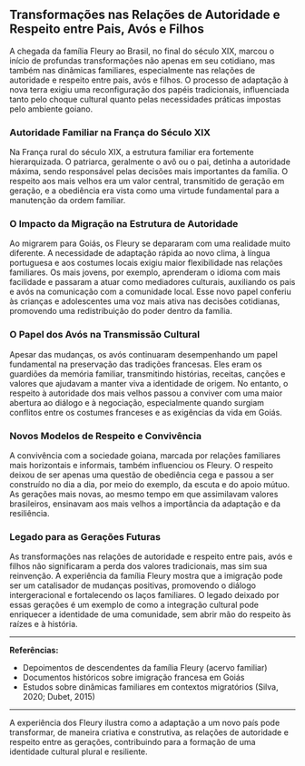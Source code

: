## Transformações nas Relações de Autoridade e Respeito entre Pais, Avós e Filhos

A chegada da família Fleury ao Brasil, no final do século XIX, marcou o início de profundas transformações não apenas em seu cotidiano, mas também nas dinâmicas familiares, especialmente nas relações de autoridade e respeito entre pais, avós e filhos. O processo de adaptação à nova terra exigiu uma reconfiguração dos papéis tradicionais, influenciada tanto pelo choque cultural quanto pelas necessidades práticas impostas pelo ambiente goiano.

### Autoridade Familiar na França do Século XIX

Na França rural do século XIX, a estrutura familiar era fortemente hierarquizada. O patriarca, geralmente o avô ou o pai, detinha a autoridade máxima, sendo responsável pelas decisões mais importantes da família. O respeito aos mais velhos era um valor central, transmitido de geração em geração, e a obediência era vista como uma virtude fundamental para a manutenção da ordem familiar.

### O Impacto da Migração na Estrutura de Autoridade

Ao migrarem para Goiás, os Fleury se depararam com uma realidade muito diferente. A necessidade de adaptação rápida ao novo clima, à língua portuguesa e aos costumes locais exigiu maior flexibilidade nas relações familiares. Os mais jovens, por exemplo, aprenderam o idioma com mais facilidade e passaram a atuar como mediadores culturais, auxiliando os pais e avós na comunicação com a comunidade local. Esse novo papel conferiu às crianças e adolescentes uma voz mais ativa nas decisões cotidianas, promovendo uma redistribuição do poder dentro da família.

### O Papel dos Avós na Transmissão Cultural

Apesar das mudanças, os avós continuaram desempenhando um papel fundamental na preservação das tradições francesas. Eles eram os guardiões da memória familiar, transmitindo histórias, receitas, canções e valores que ajudavam a manter viva a identidade de origem. No entanto, o respeito à autoridade dos mais velhos passou a conviver com uma maior abertura ao diálogo e à negociação, especialmente quando surgiam conflitos entre os costumes franceses e as exigências da vida em Goiás.

### Novos Modelos de Respeito e Convivência

A convivência com a sociedade goiana, marcada por relações familiares mais horizontais e informais, também influenciou os Fleury. O respeito deixou de ser apenas uma questão de obediência cega e passou a ser construído no dia a dia, por meio do exemplo, da escuta e do apoio mútuo. As gerações mais novas, ao mesmo tempo em que assimilavam valores brasileiros, ensinavam aos mais velhos a importância da adaptação e da resiliência.

### Legado para as Gerações Futuras

As transformações nas relações de autoridade e respeito entre pais, avós e filhos não significaram a perda dos valores tradicionais, mas sim sua reinvenção. A experiência da família Fleury mostra que a imigração pode ser um catalisador de mudanças positivas, promovendo o diálogo intergeracional e fortalecendo os laços familiares. O legado deixado por essas gerações é um exemplo de como a integração cultural pode enriquecer a identidade de uma comunidade, sem abrir mão do respeito às raízes e à história.

---

**Referências:**

- Depoimentos de descendentes da família Fleury (acervo familiar)
- Documentos históricos sobre imigração francesa em Goiás
- Estudos sobre dinâmicas familiares em contextos migratórios (Silva, 2020; Dubet, 2015)

---

A experiência dos Fleury ilustra como a adaptação a um novo país pode transformar, de maneira criativa e construtiva, as relações de autoridade e respeito entre as gerações, contribuindo para a formação de uma identidade cultural plural e resiliente.
